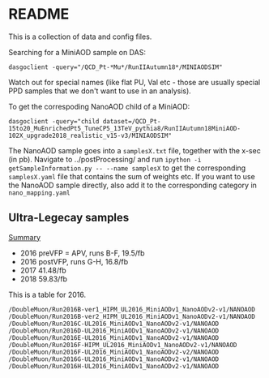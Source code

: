 # README

This is a collection of data and config files.

Searching for a MiniAOD sample on DAS:
```
dasgoclient -query="/QCD_Pt-*Mu*/RunIIAutumn18*/MINIAODSIM"
```
Watch out for special names (like flat PU, Val etc - those are usually special PPD samples that we don't want to use in an analysis).

To get the correspoding NanoAOD child of a MiniAOD:
```
dasgoclient -query="child dataset=/QCD_Pt-15to20_MuEnrichedPt5_TuneCP5_13TeV_pythia8/RunIIAutumn18MiniAOD-102X_upgrade2018_realistic_v15-v3/MINIAODSIM"
```

The NanoAOD sample goes into a `samplesX.txt` file, together with the x-sec (in pb).
Navigate to ../postProcessing/ and run `ipython -i getSampleInformation.py -- --name samplesX` to get the corresponding `samplesX.yaml` file that contains the sum of weights etc.
If you want to use the NanoAOD sample directly, also add it to the corresponding category in `nano_mapping.yaml`


## Ultra-Legecay samples

[Summary](https://twiki.cern.ch/twiki/bin/view/CMS/PdmVRun2LegacyAnalysis)

- 2016 preVFP = APV, runs B-F, 19.5/fb
- 2016 postVFP, runs G-H, 16.8/fb
- 2017 41.48/fb
- 2018 59.83/fb

This is a table for 2016.
```
/DoubleMuon/Run2016B-ver1_HIPM_UL2016_MiniAODv1_NanoAODv2-v1/NANOAOD
/DoubleMuon/Run2016B-ver2_HIPM_UL2016_MiniAODv1_NanoAODv2-v1/NANOAOD
/DoubleMuon/Run2016C-UL2016_MiniAODv1_NanoAODv2-v1/NANOAOD
/DoubleMuon/Run2016D-UL2016_MiniAODv1_NanoAODv2-v1/NANOAOD
/DoubleMuon/Run2016E-UL2016_MiniAODv1_NanoAODv2-v1/NANOAOD
/DoubleMuon/Run2016F-HIPM_UL2016_MiniAODv1_NanoAODv2-v1/NANOAOD
/DoubleMuon/Run2016F-UL2016_MiniAODv1_NanoAODv2-v2/NANOAOD
/DoubleMuon/Run2016G-UL2016_MiniAODv1_NanoAODv2-v1/NANOAOD
/DoubleMuon/Run2016H-UL2016_MiniAODv1_NanoAODv2-v1/NANOAOD
```
